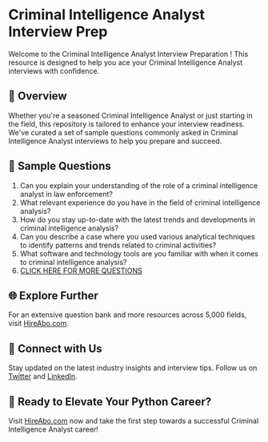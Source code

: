 # Criminal Intelligence Analyst Interview Prep

Welcome to the Criminal Intelligence Analyst Interview Preparation ! This resource is designed to help you ace your Criminal Intelligence Analyst interviews with confidence.

## 🚀 Overview

Whether you're a seasoned Criminal Intelligence Analyst or just starting in the field, this repository is tailored to enhance your interview readiness. We've curated a set of sample questions commonly asked in Criminal Intelligence Analyst interviews to help you prepare and succeed.

## 📝 Sample Questions

1. Can you explain your understanding of the role of a criminal intelligence analyst in law enforcement?
2. What relevant experience do you have in the field of criminal intelligence analysis?
3. How do you stay up-to-date with the latest trends and developments in criminal intelligence analysis?
4. Can you describe a case where you used various analytical techniques to identify patterns and trends related to criminal activities?
5. What software and technology tools are you familiar with when it comes to criminal intelligence analysis?
6. [CLICK HERE FOR MORE QUESTIONS](https://hireabo.com/job/9_3_32/Criminal%20Intelligence%20Analyst)

## 🌐 Explore Further

For an extensive question bank and more resources across 5,000 fields, visit [HireAbo.com](https://www.hireabo.com).

## 📱 Connect with Us

Stay updated on the latest industry insights and interview tips. Follow us on [Twitter](https://twitter.com/hireabo) and [LinkedIn](https://www.linkedin.com/in/hire-abo-3609972a8/).

## 🚀 Ready to Elevate Your Python Career?

Visit [HireAbo.com](https://www.hireabo.com) now and take the first step towards a successful Criminal Intelligence Analyst career!